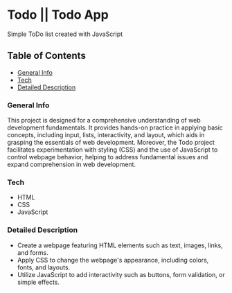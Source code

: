 # Todo || Todo App

Simple ToDo list created with JavaScript

## Table of Contents

- [General Info](#general)
- [Tech](#tech)
- [Detailed Description](#detail)

### General Info

This project is designed for a comprehensive understanding of web development fundamentals. It provides hands-on practice in applying basic concepts, including input, lists, interactivity, and layout, which aids in grasping the essentials of web development. Moreover, the Todo project facilitates experimentation with styling (CSS) and the use of JavaScript to control webpage behavior, helping to address fundamental issues and expand comprehension in web development.

### Tech

- HTML
- CSS
- JavaScript

### Detailed Description

- Create a webpage featuring HTML elements such as text, images, links, and forms.
- Apply CSS to change the webpage's appearance, including colors, fonts, and layouts.
- Utilize JavaScript to add interactivity such as buttons, form validation, or simple effects.
